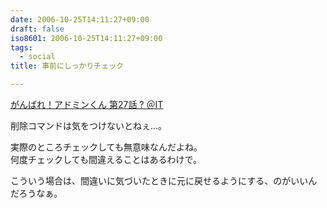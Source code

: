 ```yaml
---
date: 2006-10-25T14:11:27+09:00
draft: false
iso8601: 2006-10-25T14:11:27+09:00
tags:
  - social
title: 事前にしっかりチェック

---
```


<div class="entry-body">
  <p><a title="がんばれ！アドミンくん 第27話 ? ＠IT" href="http://www.atmarkit.co.jp/fwin2k/itpropower/admin-kun/027/adminkun027.html">がんばれ！アドミンくん 第27話 ? ＠IT</a></p>

  <p>削除コマンドは気をつけないとねぇ…。</p>

  <p>実際のところチェックしても無意味なんだよね。<br />
    何度チェックしても間違えることはあるわけで。</p>

  <p>こういう場合は、間違いに気づいたときに元に戻せるようにする、のがいいんだろうなぁ。<br /></p>
</div>
